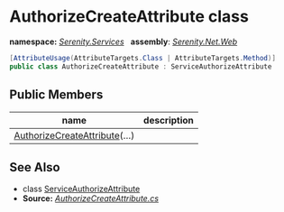 # AuthorizeCreateAttribute class
**namespace:** *[Serenity.Services](../README.md#serenity.services-namespace)*   **assembly**: *[Serenity.Net.Web](../README.md)*

```csharp
[AttributeUsage(AttributeTargets.Class | AttributeTargets.Method)]
public class AuthorizeCreateAttribute : ServiceAuthorizeAttribute
```

## Public Members

| name | description |
| --- | --- |
| [AuthorizeCreateAttribute](AuthorizeCreateAttribute/AuthorizeCreateAttribute.md)(…) |  |

## See Also

* class [ServiceAuthorizeAttribute](ServiceAuthorizeAttribute.md)
* **Source:** *[AuthorizeCreateAttribute.cs](https://github.com/serenity-is/Serenity/blob/master/src/Serenity.Net.Web/Mvc/AuthorizeCreateAttribute.cs)*